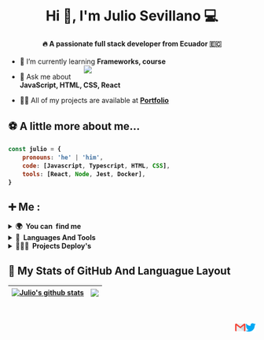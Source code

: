 <h1 align="center">Hi 👋, I'm Julio Sevillano 💻</h1><h4 align="center">🔥 A passionate full stack developer from Ecuador 🇪🇨</h4>

- 🌱 I’m currently learning **Frameworks, course**
  <img align='right' src="https://media.giphy.com/media/Kfl09udXYhbjajJwEt/giphy.gif" width="350">

- 💬 Ask me about **JavaScript, HTML, CSS, React**

- 👨‍💻 All of my projects are available at **[Portfolio](https://portfolio-jvc.netlify.app/)**

<h2><b> ⚽ A little more about me...<br></h2>

```js
const julio = {
	pronouns: 'he' | 'him',
	code: [Javascript, Typescript, HTML, CSS],
	tools: [React, Node, Jest, Docker],
}
```

## ➕ Me :

<details>
<summary><b>🌍&nbsp;&nbsp;You can &nbsp;find me</b></summary>
  <br/>
<p align="left">
<a href="https://twitter.com/@luffydmonkeypro" target="_blank"><img align="center" src="./assets/images/gorjeo.png" alt="Twitter" height="40"/></a>
<a href="https://linkedin.com/in/julio-sevillano" target="_blank"><img align="center" src="./assets/images/linkedin.png" alt="Linkedin" height="40"/></a>
<a href="https://stackoverflow.com/users/19524087" target="_blank"><img align="center" src="./assets/images/stack-overflow.png" alt="Stack Overflow" height="40"/></a>
<a href="https://www.youtube.com/c/acir developer" target="_blank"><img align="center" src="./assets/images/youtube.png" alt="acir developer" height="40" /></a>
<a href="https://www.hackerrank.com/@acirdeveloper" target="_blank"><img align="center" src="https://raw.githubusercontent.com/rahuldkjain/github-profile-readme-generator/master/src/images/icons/Social/hackerrank.svg" alt="@acirdeveloper" height="40"/></a>
</p>
</details>

<details>
<summary><b>🧰&nbsp;&nbsp;Languages&nbsp;And Tools</b></summary>
<h3>Languages<h3/>
<code><img height="30" alt="html5" 
src="./assets/images/html-5.png"></code>
<code><img height="30" alt="css3" 
src="./assets/images/css-3.png"></code>
<code><img height="30" alt="javascript" src="https://raw.githubusercontent.com/github/explore/80688e429a7d4ef2fca1e82350fe8e3517d3494d/topics/javascript/javascript.png"></code>
<code><img height="30" alt="typescript" src="https://raw.githubusercontent.com/github/explore/80688e429a7d4ef2fca1e82350fe8e3517d3494d/topics/typescript/typescript.png"></code>
<code><img height="30" alt="react" src="./assets/images/physics.png"></code>
<code><img height="30" alt="graphql" src="https://raw.githubusercontent.com/github/explore/5c058a388828bb5fde0bcafd4bc867b5bb3f26f3/topics/graphql/graphql.png"></code>
<code><img height="30" alt="nodejs" src="./assets/images/node-js.png"></code>
<code><img height="40" alt="mongodb" 
src="https://raw.githubusercontent.com/devicons/devicon/master/icons/mongodb/mongodb-original-wordmark.svg"></code> 
<code><img height="30" alt="mysql" 
src="https://raw.githubusercontent.com/devicons/devicon/master/icons/mysql/mysql-original-wordmark.svg"></code> 
<code><img height="30" alt="postgresql" src="./assets/images/postgre.png"></code>  
<hr/> 
<h3>Tools<h3/>
<code><img height="30" alt="firebase" 
src="https://www.vectorlogo.zone/logos/firebase/firebase-icon.svg"></code>
<code><img height="30" alt="git" 
src="https://www.vectorlogo.zone/logos/git-scm/git-scm-icon.svg"></code>
<code><img height="30" alt="heroku" 
src="https://www.vectorlogo.zone/logos/heroku/heroku-icon.svg"></code> 
<code><img height="30" alt="linux" 
src="./assets/images/linux.png"></code>
</details>
<details>
<summary><b>🧑🏿‍⚕️&nbsp;&nbsp;Projects Deploy's</b></summary>
  <br/>
<code><a href="https://my-first-project-card.netlify.app/" target="_blank" text-decoration="none">💳 CARD</a></code>
</details>

## 💯 My Stats of GitHub And Languague Layout

| <a href="https://github.com/AcirDeveloper"><img align="center" src="https://github-readme-stats.vercel.app/api?username=AcirDeveloper&show_icons=true&include_all_commits=true&theme=buefy&hide_border=true" alt="Julio's github stats" /></a> | <a href="https://github.com/AcirDeveloper"><img align="center" src="https://github-readme-stats.vercel.app/api/top-langs/?username=AcirDeveloper&layout=compact&theme=buefy&hide_border=true" /></a> |
| ---------------------------------------------------------------------------------------------------------------------------------------------------------------------------------------------------------------------------------------------- | ---------------------------------------------------------------------------------------------------------------------------------------------------------------------------------------------------- |

<br />
<br />

<a href="https://twitter.com/acirdeveloper" target="_blank">
  <img align="right" alt="Julio Sevillano | Twitter" width="21px" src="./assets/images/gorjeo.png" />
</a>
<a href="https://mail.google.com/mail/u/0/?pli=1#inbox" referrerpolicy="no-referrer" rel="noopener noreferrer" target="_blank">
  <img align="right" alt="Mail" width="21px" src="./assets/images/gmail.png" />
</a>
